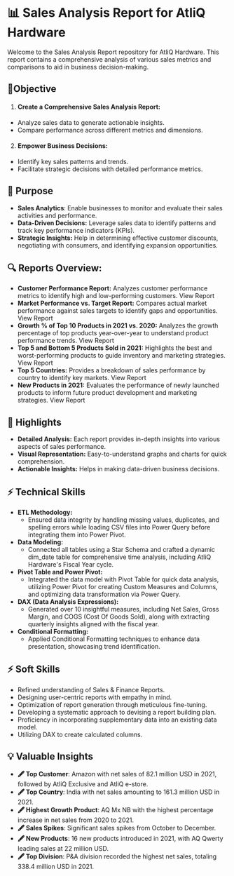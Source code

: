 # 📊 Sales Analysis Report for AtliQ Hardware
Welcome to the Sales Analysis Report repository for AtliQ Hardware. This report contains a comprehensive analysis of various sales metrics and comparisons to aid in business decision-making.

## 📄Objective
1. #### **Create a Comprehensive Sales Analysis Report:** 
- Analyze sales data to generate actionable insights.
- Compare performance across different metrics and dimensions.
2. #### **Empower Business Decisions:**

- Identify key sales patterns and trends. 
- Facilitate strategic decisions with detailed performance metrics.
## 🚀 Purpose
 - **Sales Analytics**: Enable businesses to monitor and evaluate their sales activities and performance.
 - **Data-Driven Decisions:** Leverage sales data to identify patterns and track key performance indicators (KPIs).
 - **Strategic Insights:** Help in determining effective customer discounts, negotiating with consumers, and identifying expansion opportunities.
## 🔍 Reports Overview:
 - **Customer Performance Report:** Analyzes customer performance metrics to identify high and low-performing customers. View Report
- **Market Performance vs. Target Report:** Compares actual market performance against sales targets to identify gaps and opportunities. View Report
 - **Growth % of Top 10 Products in 2021 vs. 2020:** Analyzes the growth percentage of top products year-over-year to understand product performance trends. View Report
 - **Top 5 and Bottom 5 Products Sold in 2021:** Highlights the best and worst-performing products to guide inventory and marketing strategies. View Report
 - **Top 5 Countries:** Provides a breakdown of sales performance by country to identify key markets. View Report
 - **New Products in 2021:** Evaluates the performance of newly launched products to inform future product development and marketing strategies. View Report
## 🌟 Highlights
 - **Detailed Analysis:** Each report provides in-depth insights into various aspects of sales performance.
 - **Visual Representation:** Easy-to-understand graphs and charts for quick comprehension.
 - **Actionable Insights:** Helps in making data-driven business decisions.
## ⚡ Technical Skills
- **ETL Methodology:**
    - Ensured data integrity by handling missing values, duplicates, and spelling errors while loading CSV files into Power Query before integrating them into Power Pivot.
- **Data Modeling:**
    - Connected all tables using a Star Schema and crafted a dynamic dim_date table for comprehensive time analysis, including AtliQ Hardware's Fiscal Year cycle.
- **Pivot Table and Power Pivot:**
    - Integrated the data model with Pivot Table for quick data analysis, utilizing Power Pivot for creating Custom Measures and Columns, and optimizing data transformation via Power Query.
- **DAX (Data Analysis Expressions):**
    - Generated over 10 insightful measures, including Net Sales, Gross Margin, and COGS (Cost Of Goods Sold), along with extracting quarterly insights aligned with the fiscal year.
- **Conditional Formatting:**
    - Applied Conditional Formatting techniques to enhance data presentation, showcasing trend identification.
## ⚡ Soft Skills
- Refined understanding of Sales & Finance Reports.
- Designing user-centric reports with empathy in mind.
- Optimization of report generation through meticulous fine-tuning.
- Developing a systematic approach to devising a report building plan.
- Proficiency in incorporating supplementary data into an existing data model.
- Utilizing DAX to create calculated columns.
## 💡 Valuable Insights
- **🖋️ Top Customer**: Amazon with net sales of 82.1 million USD in 2021, followed by AtliQ Exclusive and AtliQ e-store.
- **🖋️ Top Country**: India with net sales amounting to 161.3 million USD in 2021.
- **🖋️ Highest Growth Product**: AQ Mx NB with the highest percentage increase in net sales from 2020 to 2021.
- **🖋️ Sales Spikes**: Significant sales spikes from October to December.
- **🖋️ New Products**: 16 new products introduced in 2021, with AQ Qwerty leading sales at 22 million USD.
- **🖋️ Top Division**: P&A division recorded the highest net sales, totaling 338.4 million USD in 2021.



  
  
  
  
